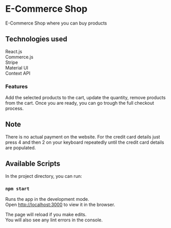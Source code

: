 # E-Commerce Shop

E-Commerce Shop where you can buy products

## Technologies used

React.js <br />
Commerce.js <br /> 
Stripe <br /> 
Material UI <br /> 
Context API <br />

### Features

Add the selected products to the cart, update the quantity, remove products from the cart. Once you are ready, you can go trough the full checkout process.

## Note

There is no actual payment on the website. For the credit card details just press 4 and then 2 on your keyboard repeatedly until the credit card details are populated.

## Available Scripts

In the project directory, you can run:

### `npm start`

Runs the app in the development mode.<br />
Open [http://localhost:3000](http://localhost:3000) to view it in the browser.

The page will reload if you make edits.<br />
You will also see any lint errors in the console.
